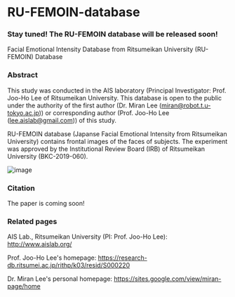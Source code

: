 # RU-FEMOIN-database

### Stay tuned! The RU-FEMOIN database will be released soon!

Facial Emotional Intensity Database from Ritsumeikan University (RU-FEMOIN) Database

### Abstract
This study was conducted in the AIS laboratory (Principal Investigator: Prof. Joo-Ho Lee of Ritsumeikan University. This database is open to the public under the authority of the first author (Dr. Miran Lee (miran@robot.t.u-tokyo.ac.jp)) or corresponding author (Prof. Joo-Ho Lee (lee.aislab@gmail.com)) of this study.

RU-FEMOIN database (Japanse Facial Emotional Intensity from Ritsumeikan University) contains frontal images of the faces of subjects. The experiment was approved by the Institutional Review Board (IRB) of Ritsumeikan University (BKC-2019-060).

![image](https://user-images.githubusercontent.com/54616128/141099655-6c0678e6-3d9e-4a41-a058-46912fa332ae.png)


### Citation
The paper is coming soon!

### Related pages
AIS Lab., Ritsumeikan University (PI: Prof. Joo-Ho Lee): http://www.aislab.org/

Prof. Joo-Ho Lee's homepage: https://research-db.ritsumei.ac.jp/rithp/k03/resid/S000220

Dr. Miran Lee's personal homepage: https://sites.google.com/view/miran-page/home
